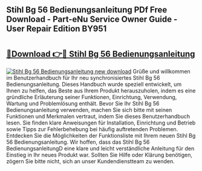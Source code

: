 ## Stihl Bg 56 Bedienungsanleitung PDf Free Download - Part-eNu Service Owner Guide - User Repair Edition BY951

# <h2><a href="http://df46p1.blite.top/?on=Stihl+Bg+56+Bedienungsanleitung">🔗Download 👉🔴 Stihl Bg 56 Bedienungsanleitung</a></h2>

[![Stihl Bg 56 Bedienungsanleitung new download](https://i.imgur.com/lujVjoI.png)](http://df46p1.blite.top/?on=Stihl+Bg+56+Bedienungsanleitung)
Grüße und willkommen im Benutzerhandbuch für Ihr neu synchronisiertes Stihl Bg 56 Bedienungsanleitung. Dieses Handbuch wurde speziell entwickelt, um Ihnen zu helfen, das Beste aus Ihrem Produkt herauszuholen, indem es eine gründliche Erläuterung seiner Funktionen, Einrichtung, Verwendung, Wartung und Problemlösung enthält. Bevor Sie Ihr Stihl Bg 56 Bedienungsanleitung verwenden, machen Sie sich bitte mit seinen Funktionen und Merkmalen vertraut, indem Sie dieses Benutzerhandbuch lesen. Sie finden klare Anweisungen für Installation, Einrichtung und Betrieb sowie Tipps zur Fehlerbehebung bei häufig auftretenden Problemen. Entdecken Sie die Möglichkeiten der Funktionsliste mit Ihrem neuen Stihl Bg 56 Bedienungsanleitung. Wir hoffen, dass das Stihl Bg 56 BedienungsanleitungD eine klare und leicht verständliche Anleitung für den Einstieg in Ihr neues Produkt war. Sollten Sie Hilfe oder Klärung benötigen, zögern Sie bitte nicht, sich an unser Kundendienstteam zu wenden.
